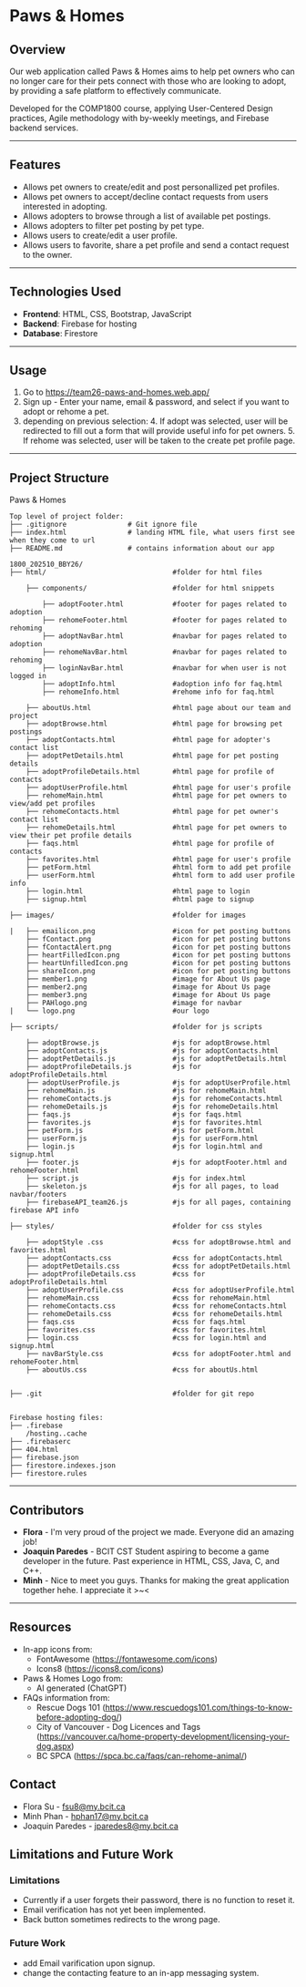 
# Paws & Homes

## Overview
Our web application called Paws & Homes aims to help pet owners who can no longer care for their pets connect with those who are looking to adopt, by providing a safe platform to effectively communicate.

Developed for the COMP1800 course, applying User-Centered Design practices, Agile methodology with by-weekly meetings, and Firebase backend services.

---

## Features
- Allows pet owners to create/edit and post personallized pet profiles.
- Allows pet owners to accept/decline contact requests from users interested in adopting.
- Allows adopters to browse through a list of available pet postings.
- Allows adopters to filter pet posting by pet type.
- Allows users to create/edit a user profile.
- Allows users to favorite, share a pet profile and send a contact request to the owner.

---

## Technologies Used

- **Frontend**: HTML, CSS, Bootstrap, JavaScript
- **Backend**: Firebase for hosting
- **Database**: Firestore

---

## Usage

1. Go to https://team26-paws-and-homes.web.app/
2. Sign up - Enter your name, email & password, and select if you want to adopt or rehome a pet.
3. depending on previous selection:
    4. If adopt was selected, user will be redirected to fill out a form that will provide useful info for pet owners.
    5. If rehome was selected, user will be taken to the create pet profile page.

---

## Project Structure

Paws & Homes
```
Top level of project folder:
├── .gitignore               # Git ignore file
├── index.html               # landing HTML file, what users first see when they come to url
├── README.md                # contains information about our app

1800_202510_BBY26/
├── html/                               #folder for html files

    ├── components/                     #folder for html snippets

        ├── adoptFooter.html            #footer for pages related to adoption
        ├── rehomeFooter.html           #footer for pages related to rehoming
        ├── adoptNavBar.html            #navbar for pages related to adoption
        ├── rehomeNavBar.html           #navbar for pages related to rehoming
        ├── loginNavBar.html            #navbar for when user is not logged in
        ├── adoptInfo.html              #adoption info for faq.html
        ├── rehomeInfo.html             #rehome info for faq.html

    ├── aboutUs.html                    #html page about our team and project
    ├── adoptBrowse.html                #html page for browsing pet postings
    ├── adoptContacts.html              #html page for adopter's contact list
    ├── adoptPetDetails.html            #html page for pet posting details 
    ├── adoptProfileDetails.html        #html page for profile of contacts
    ├── adoptUserProfile.html           #html page for user's profile
    ├── rehomeMain.html                 #html page for pet owners to view/add pet profiles
    ├── rehomeContacts.html             #html page for pet owner's contact list
    ├── rehomeDetails.html              #html page for pet owners to view their pet profile details 
    ├── faqs.html                       #html page for profile of contacts
    ├── favorites.html                  #html page for user's profile
    ├── petForm.html                    #html form to add pet profile
    ├── userForm.html                   #html form to add user profile info
    ├── login.html                      #html page to login
    ├── signup.html                     #html page to signup

├── images/                             #folder for images

|   ├── emailicon.png                   #icon for pet posting buttons
    ├── fContact.png                    #icon for pet posting buttons
    ├── fContactAlert.png               #icon for pet posting buttons
    ├── heartFilledIcon.png             #icon for pet posting buttons
    ├── heartUnfilledIcon.png           #icon for pet posting buttons
    ├── shareIcon.png                   #icon for pet posting buttons
    ├── member1.png                     #image for About Us page
    ├── member2.png                     #image for About Us page
    ├── member3.png                     #image for About Us page
    ├── PAHlogo.png                     #image for navbar
|   └── logo.png                        #our logo

├── scripts/                            #folder for js scripts

    ├── adoptBrowse.js                  #js for adoptBrowse.html
    ├── adoptContacts.js                #js for adoptContacts.html
    ├── adoptPetDetails.js              #js for adoptPetDetails.html
    ├── adoptProfileDetails.js          #js for adoptProfileDetails.html
    ├── adoptUserProfile.js             #js for adoptUserProfile.html
    ├── rehomeMain.js                   #js for rehomeMain.html
    ├── rehomeContacts.js               #js for rehomeContacts.html
    ├── rehomeDetails.js                #js for rehomeDetails.html
    ├── faqs.js                         #js for faqs.html
    ├── favorites.js                    #js for favorites.html
    ├── petForm.js                      #js for petForm.html
    ├── userForm.js                     #js for userForm.html
    ├── login.js                        #js for login.html and signup.html
    ├── footer.js                       #js for adoptFooter.html and rehomeFooter.html
    ├── script.js                       #js for index.html
    ├── skeleton.js                     #js for all pages, to load navbar/footers
    ├── firebaseAPI_team26.js           #js for all pages, containing firebase API info

├── styles/                             #folder for css styles

    ├── adoptStyle .css                 #css for adoptBrowse.html and favorites.html
    ├── adoptContacts.css               #css for adoptContacts.html
    ├── adoptPetDetails.css             #css for adoptPetDetails.html
    ├── adoptProfileDetails.css         #css for adoptProfileDetails.html
    ├── adoptUserProfile.css            #css for adoptUserProfile.html
    ├── rehomeMain.css                  #css for rehomeMain.html
    ├── rehomeContacts.css              #css for rehomeContacts.html
    ├── rehomeDetails.css               #css for rehomeDetails.html
    ├── faqs.css                        #css for faqs.html
    ├── favorites.css                   #css for favorites.html
    ├── login.css                       #css for login.html and signup.html
    ├── navBarStyle.css                 #css for adoptFooter.html and rehomeFooter.html
    ├── aboutUs.css                     #css for aboutUs.html


├── .git                                #folder for git repo


Firebase hosting files: 
├── .firebase
	/hosting..cache
├── .firebaserc
├── 404.html
├── firebase.json
├── firestore.indexes.json
├── firestore.rules

```

---

## Contributors
- **Flora** - I'm very proud of the project we made. Everyone did an amazing job!
- **Joaquin Paredes** - BCIT CST Student aspiring to become a game developer in the future. Past experience in HTML, CSS, Java, C, and C++.
- **Minh** - Nice to meet you guys. Thanks for making the great application together hehe. I appreciate it >~< 
---

## Resources
- In-app icons from:
    - FontAwesome (https://fontawesome.com/icons)
    - Icons8 (https://icons8.com/icons)
- Paws & Homes Logo from:
    - AI generated (ChatGPT)
- FAQs information from:
    - Rescue Dogs 101 (https://www.rescuedogs101.com/things-to-know-before-adopting-dog/)
    - City of Vancouver - Dog Licences and Tags (https://vancouver.ca/home-property-development/licensing-your-dog.aspx)
    - BC SPCA (https://spca.bc.ca/faqs/can-rehome-animal/)


## Contact 
* Flora Su - fsu8@my.bcit.ca
* Minh Phan - hphan17@my.bcit.ca
* Joaquin Paredes - jparedes8@my.bcit.ca

## Limitations and Future Work
### Limitations

- Currently if a user forgets their password, there is no function to reset it.
- Email verification has not yet been implemented.
- Back button sometimes redirects to the wrong page.

### Future Work

- add Email varification upon signup.
- change the contacting feature to an in-app messaging system.

